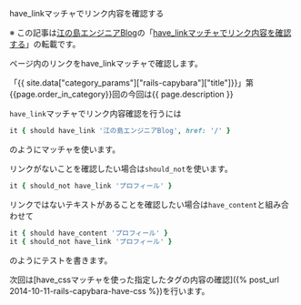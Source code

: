 have_linkマッチャでリンク内容を確認する

※ この記事は[江の島エンジニアBlog](http://blog.enogineer.com/)の「[have_linkマッチャでリンク内容を確認する](http://blog.enogineer.com/2014/10/11/rails-capybara-have-link/)」の転載です。

ページ内のリンクをhave_linkマッチャで確認します。

「{{ site.data["category_params"]["rails-capybara"]["title"]}}」第{{page.order_in_category}}回の今回は{{ page.description }}

`have_link`マッチャでリンク内容確認を行うには

```ruby
it { should have_link '江の島エンジニアBlog', href: '/' }
```

のようにマッチャを使います。

リンクがないことを確認したい場合は`should_not`を使います。

```ruby
it { should_not have_link 'プロフィール' }
```

リンクではないテキストがあることを確認したい場合は`have_content`と組み合わせて

```ruby
it { should have_content 'プロフィール' }
it { should_not have_link 'プロフィール' }
```

のようにテストを書きます。

次回は[have_cssマッチャを使った指定したタグの内容の確認]({% post_url 2014-10-11-rails-capybara-have-css %})を行います。
